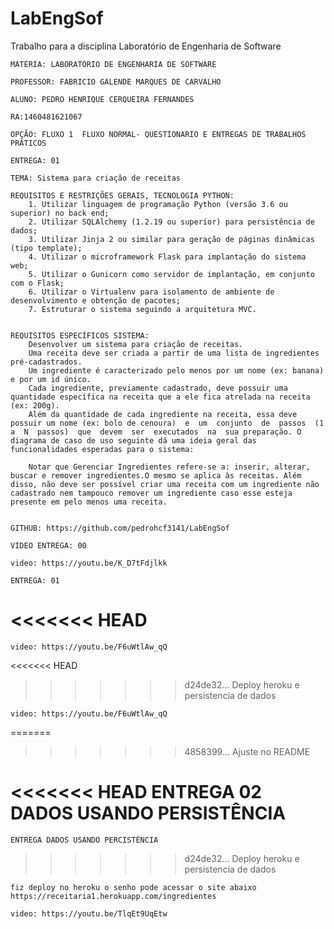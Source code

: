 # LabEngSof

  Trabalho para a disciplina Laboratório de Engenharia de Software

	MATÉRIA: LABORATÓRIO DE ENGENHARIA DE SOFTWARE
	
	PROFESSOR: FABRICIO GALENDE MARQUES DE CARVALHO
	
	ALUNO: PEDRO HENRIQUE CERQUEIRA FERNANDES
	
	RA:1460481621067
	
	OPÇÃO: FLUXO 1  FLUXO NORMAL- QUESTIONARIO E ENTREGAS DE TRABALHOS PRÁTICOS
	
	ENTREGA: 01
	
	TEMA: Sistema para criação de receitas
	
	REQUISITOS E RESTRIÇÕES GERAIS, TECNOLOGIA PYTHON: 
		1. Utilizar linguagem de programação Python (versão 3.6 ou superior) no back end;
		2. Utilizar SQLAlchemy (1.2.19 ou superior) para persistência de dados;
		3. Utilizar Jinja 2 ou similar para geração de páginas dinâmicas (tipo template);
		4. Utilizar o microframework Flask para implantação do sistema web;
		5. Utilizar o Gunicorn como servidor de implantação, em conjunto com o Flask;
		6. Utilizar o Virtualenv para isolamento de ambiente de desenvolvimento e obtenção de pacotes;
		7. Estruturar o sistema seguindo a arquitetura MVC. 
	
	
	REQUISITOS ESPECÍFICOS SISTEMA:
		Desenvolver um sistema para criação de receitas.
		Uma receita deve ser criada a partir de uma lista de ingredientes pré-cadastrados.
		Um ingrediente é caracterizado pelo menos por um nome (ex: banana) e por um id único.
		Cada ingrediente, previamente cadastrado, deve possuir uma quantidade específica na receita que a ele fica atrelada na receita (ex: 200g).
		Além da quantidade de cada ingrediente na receita, essa deve possuir um nome (ex: bolo de cenoura)  e  um  conjunto  de  passos  (1  a  N  passos)  que  devem  ser  executados  na  sua preparação. O diagrama de caso de uso seguinte dá uma ideia geral das funcionalidades esperadas para o sistema: 
		
		Notar que Gerenciar Ingredientes refere-se a: inserir, alterar, buscar e remover ingredientes.O mesmo se aplica às receitas. Além disso, não deve ser possível criar uma receita com um ingrediente não cadastrado nem tampouco remover um ingrediente caso esse esteja presente em pelo menos uma receita. 
	
	
	GITHUB: https://github.com/pedrohcf3141/LabEngSof
	
	VIDEO ENTREGA: 00
	
	video: https://youtu.be/K_D7tFdjlkk
	
	ENTREGA: 01
<<<<<<< HEAD
=======

	video: https://youtu.be/F6uWtlAw_qQ
<<<<<<< HEAD
>>>>>>> d24de32... Deploy heroku e persistencia de dados

	video: https://youtu.be/F6uWtlAw_qQ
=======
>>>>>>> 4858399... Ajuste no README
		
<<<<<<< HEAD
	ENTREGA 02 DADOS USANDO PERSISTÊNCIA
=======
	ENTREGA DADOS USANDO PERCISTÊNCIA
>>>>>>> d24de32... Deploy heroku e persistencia de dados
	
	fiz deploy no heroku o senho pode acessar o site abaixo
	https://receitaria1.herokuapp.com/ingredientes 
	
	video: https://youtu.be/TlqEt9UqEtw
	
